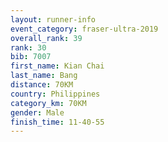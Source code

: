 ```yaml
---
layout: runner-info 
event_category: fraser-ultra-2019 
overall_rank: 39
rank: 30
bib: 7007
first_name: Kian Chai
last_name: Bang
distance: 70KM
country: Philippines
category_km: 70KM
gender: Male
finish_time: 11-40-55
---
```

